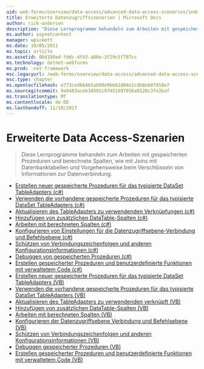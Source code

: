 ```yaml
---
uid: web-forms/overview/data-access/advanced-data-access-scenarios/index
title: Erweiterte Datenzugriffsszenarien | Microsoft Docs
author: rick-anderson
description: "Diese Lernprogramme behandeln zum Arbeiten mit gespeicherten Prozeduren und berechnete Spalten, wie mit Joins mit Datenbanktabellen und Vorgehensweise beim Verschlüsseln von Daten Verbindungsinformationen..."
ms.author: aspnetcontent
manager: wpickett
ms.date: 10/05/2011
ms.topic: article
ms.assetid: 00d198ed-fddc-4fd3-a86e-3f29c5f707cc
ms.technology: dotnet-webforms
ms.prod: .net-framework
msc.legacyurl: /web-forms/overview/data-access/advanced-data-access-scenarios
msc.type: chapter
ms.openlocfilehash: e773ced66465ab99e9b662d84e1cdb8e607918e7
ms.sourcegitcommit: 9a9483aceb34591c97451997036a9120c3fe2baf
ms.translationtype: MT
ms.contentlocale: de-DE
ms.lasthandoff: 11/10/2017
---
```

<a name="advanced-data-access-scenarios"></a>Erweiterte Data Access-Szenarien
====================
> Diese Lernprogramme behandeln zum Arbeiten mit gespeicherten Prozeduren und berechnete Spalten, wie mit Joins mit Datenbanktabellen und Vorgehensweise beim Verschlüsseln von Informationen zur Datenverbindung.


- [Erstellen neuer gespeicherte Prozeduren für das typisierte DataSet TableAdapters (c#)](creating-new-stored-procedures-for-the-typed-dataset-s-tableadapters-cs.md)
- [Verwenden die vorhandene gespeicherte Prozeduren für das typisierte DataSet TableAdapters (c#)](using-existing-stored-procedures-for-the-typed-dataset-s-tableadapters-cs.md)
- [Aktualisieren des TableAdapters zu verwendenden Verknüpfungen (c#)](updating-the-tableadapter-to-use-joins-cs.md)
- [Hinzufügen von zusätzlichen DataTable-Spalten (c#)](adding-additional-datatable-columns-cs.md)
- [Arbeiten mit berechneten Spalten (c#)](working-with-computed-columns-cs.md)
- [Konfigurieren von Einstellungen für die Datenzugriffsebene-Verbindung und Befehlsebene (c#)](configuring-the-data-access-layer-s-connection-and-command-level-settings-cs.md)
- [Schützen von Verbindungszeichenfolgen und anderen Konfigurationsinformationen (c#)](protecting-connection-strings-and-other-configuration-information-cs.md)
- [Debuggen von gespeicherten Prozeduren (c#)](debugging-stored-procedures-cs.md)
- [Erstellen gespeicherter Prozeduren und benutzerdefinierte Funktionen mit verwaltetem Code (c#)](creating-stored-procedures-and-user-defined-functions-with-managed-code-cs.md)
- [Erstellen neuer gespeicherte Prozeduren für das typisierte DataSet TableAdapters (VB)](creating-new-stored-procedures-for-the-typed-dataset-s-tableadapters-vb.md)
- [Verwenden die vorhandene gespeicherte Prozeduren für das typisierte DataSet TableAdapters (VB)](using-existing-stored-procedures-for-the-typed-dataset-s-tableadapters-vb.md)
- [Aktualisieren des TableAdapters zu verwendenden verknüpft (VB)](updating-the-tableadapter-to-use-joins-vb.md)
- [Hinzufügen von zusätzlichen DataTable-Spalten (VB)](adding-additional-datatable-columns-vb.md)
- [Arbeiten mit berechneten Spalten (VB)](working-with-computed-columns-vb.md)
- [Konfigurieren der Datenzugriffsebene Verbindung und Befehlsebene (VB)](configuring-the-data-access-layer-s-connection-and-command-level-settings-vb.md)
- [Schützen von Verbindungszeichenfolgen und anderen Konfigurationsinformationen (VB)](protecting-connection-strings-and-other-configuration-information-vb.md)
- [Debuggen gespeicherter Prozeduren (VB)](debugging-stored-procedures-vb.md)
- [Erstellen gespeicherter Prozeduren und benutzerdefinierte Funktionen mit verwaltetem Code (VB)](creating-stored-procedures-and-user-defined-functions-with-managed-code-vb.md)
